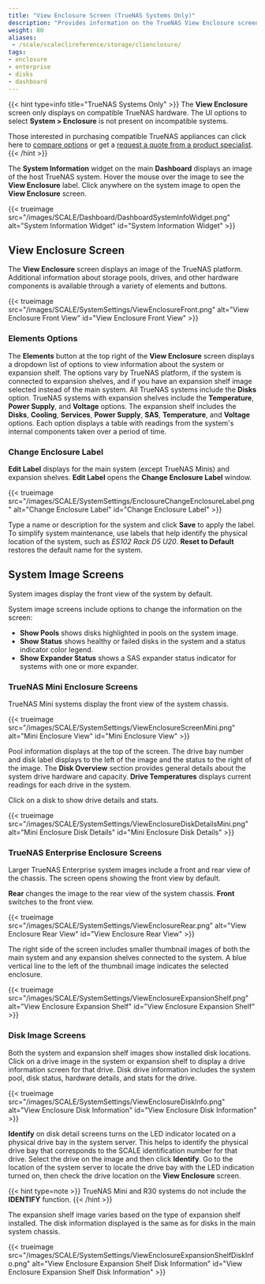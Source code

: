 ```yaml
---
title: "View Enclosure Screen (TrueNAS Systems Only)"
description: "Provides information on the TrueNAS View Enclosure screen available only on compatible TrueNAS hardware systems."
weight: 80
aliases:
 - /scale/scaleclireference/storage/clienclosure/
tags:
- enclosure
- enterprise
- disks
- dashboard
---
```


{{< hint type=info title="TrueNAS Systems Only" >}}
The **View Enclosure** screen only displays on compatible TrueNAS hardware.
The UI options to select **System > Enclosure** is not present on incompatible systems.

Those interested in purchasing compatible TrueNAS appliances can click here to [compare options](https://www.truenas.com/systems-overview/) or get a [request a quote from a product specialist](https://www.truenas.com/get-quote/).  
{{< /hint >}}

The **System Information** widget on the main **Dashboard** displays an image of the host TrueNAS system.
Hover the mouse over the image to see the **View Enclosure** label.
Click anywhere on the system image to open the **View Enclosure** screen.

{{< trueimage src="/images/SCALE/Dashboard/DashboardSystemInfoWidget.png" alt="System Information Widget" id="System Information Widget" >}}

## View Enclosure Screen

The **View Enclosure** screen displays an image of the TrueNAS platform.
Additional information about storage pools, drives, and other hardware components is available through a variety of elements and buttons.

{{< trueimage src="/images/SCALE/SystemSettings/ViewEnclosureFront.png" alt="View Enclosure Front View" id="View Enclosure Front View" >}}

### Elements Options

The **Elements** button at the top right of the **View Enclosure** screen displays a dropdown list of options to view information about the system or expansion shelf.
The options vary by TrueNAS platform, if the system is connected to expansion shelves, and if you have an expansion shelf image selected instead of the main system.
All TrueNAS systems include the **Disks** option. TrueNAS systems with expansion shelves include the **Temperature**, **Power Supply**, and **Voltage** options.
The expansion shelf  includes the **Disks**, **Cooling**, **Services**, **Power Supply**, **SAS**, **Temperature**, and **Voltage** options.
Each option displays a table with readings from the system's internal components taken over a period of time.

### Change Enclosure Label

**Edit Label** displays for the main system (except TrueNAS Minis) and expansion shelves.
**Edit Label** opens the **Change Enclosure Label** window.

{{< trueimage src="/images/SCALE/SystemSettings/EnclosureChangeEnclosureLabel.png" alt="Change Enclosure Label" id="Change Enclosure Label" >}}

Type a name or description for the system and click **Save** to apply the label.
To simplify system maintenance, use labels that help identify the physical location of the system, such as *ES102 Rack D5 U20*.
**Reset to Default** restores the default name for the system.

## System Image Screens

System images display the front view of the system by default.

System image screens include options to change the information on the screen:

* **Show Pools** shows disks highlighted in pools on the system image.
* **Show Status** shows healthy or failed disks in the system and a status indicator color legend.
* **Show Expander Status** shows a SAS expander status indicator for systems with one or more expander.

### TrueNAS Mini Enclosure Screens

TrueNAS Mini systems display the front view of the system chassis.

{{< trueimage src="/images/SCALE/SystemSettings/ViewEnclosureScreenMini.png" alt="Mini Enclosure View" id="Mini Enclosure View" >}}

Pool information displays at the top of the screen.
The drive bay number and disk label displays to the left of the image and the status to the right of the image.
The **Disk Overview** section provides general details about the system drive hardware and capacity.
**Drive Temperatures** displays current readings for each drive in the system.

Click on a disk to show drive details and stats.

{{< trueimage src="/images/SCALE/SystemSettings/ViewEnclosureDiskDetailsMini.png" alt="Mini Enclosure Disk Details" id="Mini Enclosure Disk Details" >}}

### TrueNAS Enterprise Enclosure Screens

Larger TrueNAS Enterprise system images include a front and rear view of the chassis.
The screen opens showing the front view by default.

**Rear** changes the image to the rear view of the system chassis.
**Front** switches to the front view.

{{< trueimage src="/images/SCALE/SystemSettings/ViewEnclosureRear.png" alt="View Enclosure Rear View" id="View Enclosure Rear View" >}}

The right side of the screen includes smaller thumbnail images of both the main system and any expansion shelves connected to the system.
A blue vertical line to the left of the thumbnail image indicates the selected enclosure.

{{< trueimage src="/images/SCALE/SystemSettings/ViewEnclosureExpansionShelf.png" alt="View Enclosure Expansion Shelf" id="View Enclosure Expansion Shelf" >}}

### Disk Image Screens

Both the system and expansion shelf images show installed disk locations.
Click on a drive image in the system or expansion shelf to display a drive information screen for that drive.
Disk drive information includes the system pool, disk status, hardware details, and stats for the drive.

{{< trueimage src="/images/SCALE/SystemSettings/ViewEnclosureDiskInfo.png" alt="View Enclosure Disk Information" id="View Enclosure Disk Information" >}}

**Identify** on disk detail screens turns on the LED indicator located on a physical drive bay in the system server.
This helps to identify the physical drive bay that corresponds to the SCALE identification number for that drive.
Select the drive on the image and then click **Identify**.
Go to the location of the system server to locate the drive bay with the LED indication turned on, then check the drive location on the **View Enclosure** screen.

{{< hint type=note >}}
TrueNAS Mini and R30 systems do not include the **IDENTIFY** function.
{{< /hint >}}

The expansion shelf image varies based on the type of expansion shelf installed.
The disk information displayed is the same as for disks in the main system chassis.

{{< trueimage src="/images/SCALE/SystemSettings/ViewEnclosureExpansionShelfDiskInfo.png" alt="View Enclosure Expansion Shelf Disk Information" id="View Enclosure Expansion Shelf Disk Information" >}}
